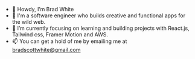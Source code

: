 - 👋 Howdy, I’m Brad White
- 👀 I'm a software engineer who builds creative and functional apps for the wild web.
- 🌱 I’m currently focusing on learning and building projects with React.js, Tailwind css, Framer Motion and AWS.
- 📫 You can get a hold of me by emailing me at bradscottwhite@gmail.com

<!---
bradscottwhite/bradscottwhite is a ✨ special ✨ repository because its `README.md` (this file) appears on your GitHub profile.
You can click the Preview link to take a look at your changes.
--->
